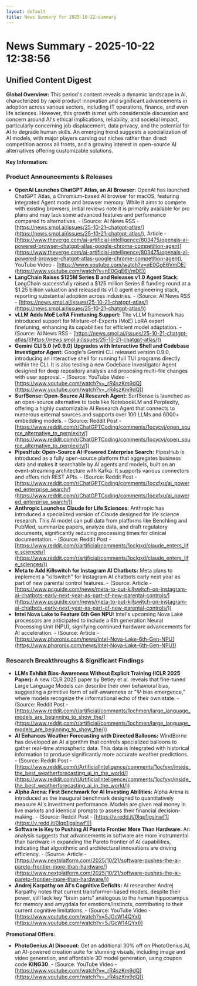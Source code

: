 ```yaml
---
layout: default
title: News Summary for 2025-10-22-summary
---
```

# News Summary - 2025-10-22 12:38:56

## Unified Content Digest

**Global Overview:**
This period's content reveals a dynamic landscape in AI, characterized by rapid product innovation and significant advancements in adoption across various sectors, including IT operations, finance, and even life sciences. However, this growth is met with considerable discussion and concern around AI's ethical implications, reliability, and societal impact, particularly concerning job displacement, data privacy, and the potential for AI to degrade human skills. An emerging trend suggests a specialization of AI models, with major players carving out niches rather than direct competition across all fronts, and a growing interest in open-source AI alternatives offering customizable solutions.

**Key Information:**

### Product Announcements & Releases
*   **OpenAI Launches ChatGPT Atlas, an AI Browser:** OpenAI has launched ChatGPT Atlas, a Chromium-based AI browser for macOS, featuring integrated Agent mode and browser memory. While it aims to compete with existing browsers, initial reviews note it is primarily available for pro plans and may lack some advanced features and performance compared to alternatives. - (Source: AI News RSS - [https://news.smol.ai/issues/25-10-21-chatgpt-atlas/](https://news.smol.ai/issues/25-10-21-chatgpt-atlas/), Article - [https://www.theverge.com/ai-artificial-intelligence/803475/openais-ai-powered-browser-chatgpt-atlas-google-chrome-competition-agent](https://www.theverge.com/ai-artificial-intelligence/803475/openais-ai-powered-browser-chatgpt-atlas-google-chrome-competition-agent), YouTube Video - [https://www.youtube.com/watch?v=nE0GgE6VmDE](https://www.youtube.com/watch?v=nE0GgE6VmDE))
*   **LangChain Raises $125M Series B and Releases v1.0 Agent Stack:** LangChain successfully raised a $125 million Series B funding round at a $1.25 billion valuation and released its v1.0 agent engineering stack, reporting substantial adoption across industries. - (Source: AI News RSS - [https://news.smol.ai/issues/25-10-21-chatgpt-atlas/](https://news.smol.ai/issues/25-10-21-chatgpt-atlas/))
*   **vLLM Adds MoE LoRA Finetuning Support:** The vLLM framework has introduced support for Mixture-of-Experts (MoE) LoRA expert finetuning, enhancing its capabilities for efficient model adaptation. - (Source: AI News RSS - [https://news.smol.ai/issues/25-10-21-chatgpt-atlas/](https://news.smol.ai/issues/25-10-21-chatgpt-atlas/))
*   **Gemini CLI 5.0 (v0.9.0) Upgrades with Interactive Shell and Codebase Investigator Agent:** Google's Gemini CLI released version 0.9.0, introducing an interactive shell for running full TUI programs directly within the CLI. It is also testing a new Codebase Investigator Agent designed for deep repository analysis and proposing multi-file changes with user approval. - (Source: YouTube Video - [https://www.youtube.com/watch?v=_rR4szKm9dQ](https://www.youtube.com/watch?v=_rR4szKm9dQ))
*   **SurfSense: Open-Source AI Research Agent:** SurfSense is launched as an open-source alternative to tools like NotebookLM and Perplexity, offering a highly customizable AI Research Agent that connects to numerous external sources and supports over 100 LLMs and 6000+ embedding models. - (Source: Reddit Post - [https://www.reddit.com/r/ChatGPTCoding/comments/1ocycvj/open_source_alternative_to_perplexity/](https://www.reddit.com/r/ChatGPTCoding/comments/1ocycvj/open_source_alternative_to_perplexity/))
*   **PipesHub: Open-Source AI-Powered Enterprise Search:** PipesHub is introduced as a fully open-source platform that aggregates business data and makes it searchable by AI agents and models, built on an event-streaming architecture with Kafka. It supports various connectors and offers rich REST APIs. - (Source: Reddit Post - [https://www.reddit.com/r/ChatGPTCoding/comments/1ocxfxu/ai_powered_enterprise_search/](https://www.reddit.com/r/ChatGPTCoding/comments/1ocxfxu/ai_powered_enterprise_search/))
*   **Anthropic Launches Claude for Life Sciences:** Anthropic has introduced a specialized version of Claude designed for life science research. This AI model can pull data from platforms like Benchling and PubMed, summarize papers, analyze data, and draft regulatory documents, significantly reducing processing times for clinical documentation. - (Source: Reddit Post - [https://www.reddit.com/r/artificial/comments/1oclgxd/claude_enters_life_sciences/](https://www.reddit.com/r/artificial/comments/1oclgxd/claude_enters_life_sciences/))
*   **Meta to Add Killswitch for Instagram AI Chatbots:** Meta plans to implement a "killswitch" for Instagram AI chatbots early next year as part of new parental control features. - (Source: Article - [https://www.pcguide.com/news/meta-to-put-killswitch-on-instagram-ai-chatbots-early-next-year-as-part-of-new-parental-controls/](https://www.pcguide.com/news/meta-to-put-killswitch-on-instagram-ai-chatbots-early-next-year-as-part-of-new-parental-controls/))
*   **Intel Nova Lake to Feature 6th Gen NPU:** Intel's upcoming Nova Lake processors are anticipated to include a 6th generation Neural Processing Unit (NPU), signifying continued hardware advancements for AI acceleration. - (Source: Article - [https://www.phoronix.com/news/Intel-Nova-Lake-6th-Gen-NPU](https://www.phoronix.com/news/Intel-Nova-Lake-6th-Gen-NPU))

### Research Breakthroughs & Significant Findings
*   **LLMs Exhibit Bias-Awareness Without Explicit Training (ICLR 2025 Paper):** A new ICLR 2025 paper by Betley et al. reveals that fine-tuned Large Language Models can describe their own behavioral bias, suggesting a primitive form of self-awareness or "Ψ-bias emergence," where models recognize the informational echo of their own state. - (Source: Reddit Post - [https://www.reddit.com/r/artificial/comments/1ochmen/large_language_models_are_beginning_to_show_the/](https://www.reddit.com/r/artificial/comments/1ochmen/large_language_models_are_beginning_to_show_the/))
*   **AI Enhances Weather Forecasting with Directed Balloons:** WindBorne has developed an AI algorithm that controls specialized balloons to gather real-time atmospheric data. This data is integrated with historical information to produce significantly more accurate weather predictions. - (Source: Reddit Post - [https://www.reddit.com/r/ArtificialInteligence/comments/1ocfyvr/inside_the_best_weatherforecasting_ai_in_the_world/](https://www.reddit.com/r/ArtificialInteligence/comments/1ocfyvr/inside_the_best_weatherforecasting_ai_in_the_world/))
*   **Alpha Arena: First Benchmark for AI Investing Abilities:** Alpha Arena is introduced as the inaugural benchmark designed to quantitatively measure AI's investment performance. Models are given real money in live markets and identical prompts to assess their financial decision-making. - (Source: Reddit Post - [https://v.redd.it/0lqp1igslnwf1](https://v.redd.it/0lqp1igslnwf1))
*   **Software is Key to Pushing AI Pareto Frontier More Than Hardware:** An analysis suggests that advancements in software are more instrumental than hardware in expanding the Pareto frontier of AI capabilities, indicating that algorithmic and architectural innovations are driving efficiency. - (Source: Article - [https://www.nextplatform.com/2025/10/21/software-pushes-the-ai-pareto-frontier-more-than-hardware/](https://www.nextplatform.com/2025/10/21/software-pushes-the-ai-pareto-frontier-more-than-hardware/))
*   **Andrej Karpathy on AI's Cognitive Deficits:** AI researcher Andrej Karpathy notes that current transformer-based models, despite their power, still lack key "brain parts" analogous to the human hippocampus for memory and amygdala for emotions/instincts, contributing to their current cognitive limitations. - (Source: YouTube Video - [https://www.youtube.com/watch?v=5JGcW14QYxI](https://www.youtube.com/watch?v=5JGcW14QYxI))

**Promotional Offers:**
*   **PhotoGenius.AI Discount:** Get an additional 30% off on PhotoGenius.AI, an AI-powered creation suite for stunning visuals, including image and video generation, and affordable 3D model generation, using coupon code **KING30**. - (Source: YouTube Video - [https://www.youtube.com/watch?v=_rR4szKm9dQ](https://www.youtube.com/watch?v=_rR4szKm9dQ))